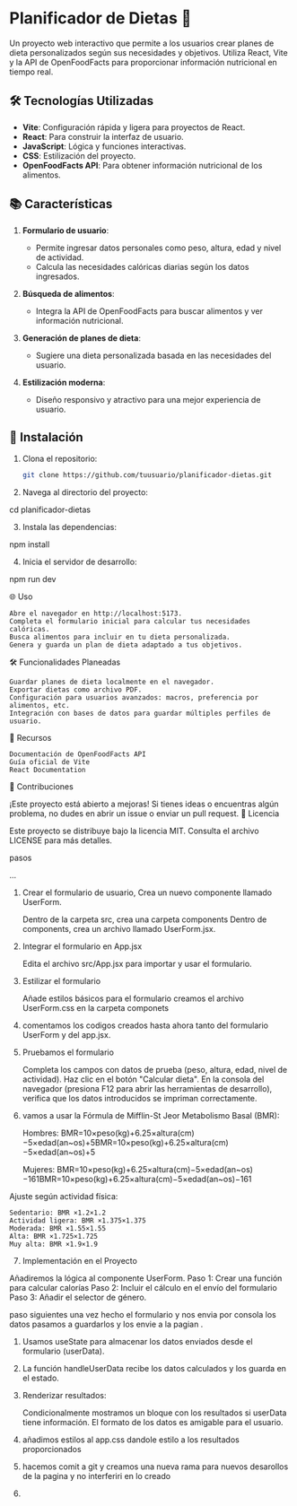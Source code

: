 # Planificador de Dietas 🥗

Un proyecto web interactivo que permite a los usuarios crear planes de dieta personalizados según sus necesidades y objetivos. Utiliza React, Vite y la API de OpenFoodFacts para proporcionar información nutricional en tiempo real.

## 🛠️ Tecnologías Utilizadas

- **Vite**: Configuración rápida y ligera para proyectos de React.
- **React**: Para construir la interfaz de usuario.
- **JavaScript**: Lógica y funciones interactivas.
- **CSS**: Estilización del proyecto.
- **OpenFoodFacts API**: Para obtener información nutricional de los alimentos.

## 📚 Características

1. **Formulario de usuario**:
   - Permite ingresar datos personales como peso, altura, edad y nivel de actividad.
   - Calcula las necesidades calóricas diarias según los datos ingresados.

2. **Búsqueda de alimentos**:
   - Integra la API de OpenFoodFacts para buscar alimentos y ver información nutricional.

3. **Generación de planes de dieta**:
   - Sugiere una dieta personalizada basada en las necesidades del usuario.

4. **Estilización moderna**:
   - Diseño responsivo y atractivo para una mejor experiencia de usuario.

## 🚀 Instalación

1. Clona el repositorio:
   ```bash
   git clone https://github.com/tuusuario/planificador-dietas.git

2. Navega al directorio del proyecto:

cd planificador-dietas

3. Instala las dependencias:

npm install

4. Inicia el servidor de desarrollo:

npm run dev

🌐 Uso

    Abre el navegador en http://localhost:5173.
    Completa el formulario inicial para calcular tus necesidades calóricas.
    Busca alimentos para incluir en tu dieta personalizada.
    Genera y guarda un plan de dieta adaptado a tus objetivos.

🛠️ Funcionalidades Planeadas

    Guardar planes de dieta localmente en el navegador.
    Exportar dietas como archivo PDF.
    Configuración para usuarios avanzados: macros, preferencia por alimentos, etc.
    Integración con bases de datos para guardar múltiples perfiles de usuario.

📖 Recursos

    Documentación de OpenFoodFacts API
    Guía oficial de Vite
    React Documentation

📌 Contribuciones

¡Este proyecto está abierto a mejoras! Si tienes ideas o encuentras algún problema, no dudes en abrir un issue o enviar un pull request.
📜 Licencia

Este proyecto se distribuye bajo la licencia MIT. Consulta el archivo LICENSE para más detalles.


pasos 


...

1. Crear el formulario de usuario, Crea un nuevo componente llamado UserForm.

    Dentro de la carpeta src, crea una carpeta components 
    Dentro de components, crea un archivo llamado UserForm.jsx.

2. Integrar el formulario en App.jsx

    Edita el archivo src/App.jsx para importar y usar el formulario.

3. Estilizar el formulario

    Añade estilos básicos para el formulario creamos el archivo UserForm.css en la carpeta componets

4. comentamos los codigos creados hasta ahora tanto del formulario UserForm y del app.jsx.

5. Pruebamos el formulario

    Completa los campos con datos de prueba (peso, altura, edad, nivel de actividad).
    Haz clic en el botón "Calcular dieta".
    En la consola del navegador (presiona F12 para abrir las herramientas de desarrollo), verifica que los datos introducidos se impriman correctamente.

6. vamos a usar la Fórmula de Mifflin-St Jeor
Metabolismo Basal (BMR):

    Hombres:
    BMR=10×peso(kg)+6.25×altura(cm)−5×edad(an~os)+5BMR=10×peso(kg)+6.25×altura(cm)−5×edad(an~os)+5

    Mujeres:
    BMR=10×peso(kg)+6.25×altura(cm)−5×edad(an~os)−161BMR=10×peso(kg)+6.25×altura(cm)−5×edad(an~os)−161

Ajuste según actividad física:

    Sedentario: BMR ×1.2×1.2
    Actividad ligera: BMR ×1.375×1.375
    Moderada: BMR ×1.55×1.55
    Alta: BMR ×1.725×1.725
    Muy alta: BMR ×1.9×1.9

7. Implementación en el Proyecto

Añadiremos la lógica al componente UserForm.
Paso 1: Crear una función para calcular calorías
Paso 2: Incluir el cálculo en el envío del formulario
Paso 3: Añadir el selector de género.


paso siguientes una vez hecho el formulario y nos envia por consola los datos pasamos a guardarlos y los envie a la pagian .
1. Usamos useState para almacenar los datos enviados desde el formulario (userData).
2. La función handleUserData recibe los datos calculados y los guarda en el estado.
3. Renderizar resultados:

    Condicionalmente mostramos un bloque con los resultados si userData tiene información.
    El formato de los datos es amigable para el usuario.

4. añadimos estilos al app.css dandole estilo a los resultados proporcionados
5. hacemos comit a git y creamos una nueva rama para nuevos desarollos de la pagina y no interferiri en lo creado
6. 